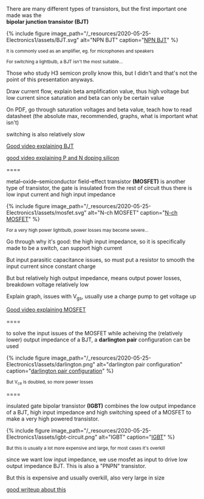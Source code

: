 There are many different types of transistors, but the first important one made
was the  
**bipolar junction transistor (BJT)**

{% include figure
image_path="/_resources/2020-05-25-Electronics1/assets/BJT.svg"
alt="NPN BJT"
caption="[NPN BJT](https://commons.wikimedia.org/wiki/File:BJT_NPN_symbol_(case).svg)"
%}

<span class="fragment"><small>It is commonly used as an amplifier, eg. for
microphones and speakers</small></span>

<span class="fragment"><small>For switching a lightbulb, a BJT isn't the most
suitable...</small></span>

<aside class="notes" markdown=1>

Those who study H3 semicon prolly know this, but I didn't and that's not the
point of this presentation anyways.

Draw current flow, explain beta amplification value, thus high voltage but low
current since saturation and beta can only be certain value

On PDF, go through saturation voltages and beta value, teach how to read
datasheet (the absolute max, recommended, graphs, what is important what isn't)

switching is also relatively slow

[Good video explaining BJT](https://www.youtube.com/watch?v=WRm2oUw4owE)

[good video explaining P and N doping silicon](https://www.youtube.com/watch?v=IcrBqCFLHIY)

</aside>

====

metal–oxide–semiconductor field-effect transistor **(MOSFET)** is another type
of transistor, the gate is insulated from the rest of circuit thus there is low
input current and high input impedance

{% include figure
image_path="/_resources/2020-05-25-Electronics1/assets/mosfet.svg"
alt="N-ch MOSFET"
caption="[N-ch MOSFET](https://commons.wikimedia.org/wiki/File:IGFET_N-Ch_Enh_Labelled.svg)"
%}

<span class="fragment"><small>For a very high power lightbulb, power losses may
become severe...</small></span>

<aside class="notes" markdown=1>

Go through why it's good: the high input impedance, so it is specifically made
to be a switch, can support high current

But input parasitic capacitance issues, so must put a resistor to smooth the
input current since constant charge

But but relatively high output impedance, means output power losses, breakdown
voltage relatively low

Explain graph, issues with V<sub>gs</sub>, usually use a charge pump to get
voltage up

[Good video explaining MOSFET](https://www.youtube.com/watch?v=o4_NeqlJgOs)

</aside>

====

to solve the input issues of the MOSFET while acheiving the (relatively lower)
output impedance of a BJT, a **darlington pair** configuration can be used

{% include figure
image_path="/_resources/2020-05-25-Electronics1/assets/darlington.png"
alt="darlington pair configuration"
caption="[darlington pair configuration](https://circuitdigest.com/sites/default/files/inlineimages/u/Darlington-Transistor-Pair_0.png)"
%}

<span class="fragment"><small>But V<sub>ce</sub> is doubled, so more power
losses</small></span>

====

insulated gate bipolar transistor **(IGBT)** combines the low output impedance
of a BJT, high input impedance and high switching speed of a MOSFET to make a
very high powered transistor.

{% include figure
image_path="/_resources/2020-05-25-Electronics1/assets/igbt-circuit.png"
alt="IGBT"
caption="[IGBT](https://www.electronics-tutorials.ws/power/insulated-gate-bipolar-transistor.html)"
%}

<span class="fragment"><small>But this is usually a lot more expensive and
large, for most cases it's overkill</small></span>

<aside class="notes" markdown=1>

since we want low input impedance, we use mosfet as input to drive low output
impedance BJT. This is also a "PNPN" transistor.

But this is expensive and usually overkill, also very large in size

[good writeup about this](https://www.electronics-tutorials.ws/power/insulated-gate-bipolar-transistor.html)

</aside>

